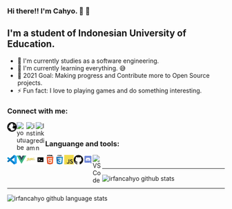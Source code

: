 ### Hi there!! I'm Cahyo. 👋 👋

## I'm a student of Indonesian University of Education.
- 🏫  I'm currently studies as a software engineering.
- 🧩  I'm currently learning everything. 😅
- 🎯  2021 Goal: Making progress and Contribute more to Open Source projects.
- ⚡  Fun fact: I love to playing games and do something interesting. 

### Connect with me:
[<img align="left" alt="irfancahyo.com" width="22px" src="https://github.com/iconic/open-iconic/blob/master/svg/globe.svg" />][website]
[<img align="left" alt="youtube" width="22px" src="https://cdn.jsdelivr.net/npm/simple-icons@3.13.0/icons/youtube.svg" />][youtube]
[<img align="left" alt="instagram" width="22px"  src="https://cdn.jsdelivr.net/npm/simple-icons@3.13.0/icons/instagram.svg"/>][instagram]
[<img align="left" alt="linkedin" width="22px" src="https://cdn.jsdelivr.net/npm/simple-icons@3.13.0/icons/linkedin.svg" />][linkedin]

<br />

### Languange and tools:
[<img align="left" alt="vscode" width="22px" src="https://github.com/github/explore/blob/main/topics/visual-studio-code/visual-studio-code.png" />][vscode]
[<img align="left" alt="vue" width="22px" src="https://github.com/github/explore/blob/main/topics/vue/vue.png" />][vue]
[<img align="left" alt="babel" width="22px" src="https://github.com/github/explore/blob/main/topics/babel/babel.png" />][babel]
[<img align="left" alt="cli" width="22px" src="https://github.com/github/explore/blob/main/topics/cli/cli.png" />][cli]
[<img align="left" alt="html" width="22px" src="https://github.com/github/explore/blob/main/topics/html/html.png" />][html]
[<img align="left" alt="css" width="22px" src="https://github.com/github/explore/blob/main/topics/css/css.png" />][css]
[<img align="left" alt="js" width="22px" src="https://github.com/github/explore/blob/main/topics/javascript/javascript.png" />][js]
[<img align="left" alt="github" width="22px" src="https://github.com/github/explore/blob/main/topics/github/github.png" />][github]
[<img align="left" alt="discord" width="22px" src="https://github.com/github/explore/blob/main/topics/discord/discord.png" />][discord]
[<img align="left" alt="VS Code" width="22px" src="https://s3.amazonaws.com/s3.roaringapps.com/assets/icons/1561277508424-Source%20Tree.png" />][sourcetree]
<!-- [<img align="left" alt="VS Code" width="22px" src="" />][website] -->

<br />

---

<img align="left" alt="irfancahyo github stats" src="https://github-readme-stats.vercel.app/api?username=irfancahyo&show_icons=true&theme=dracula" />

<br />

---

<img align="left" alt="irfancahyo github language stats" src="https://github-readme-stats.vercel.app/api/top-langs/?username=irfancahyo&langs_count=8" />




<br />
<br />

[website]: https://irfancahyo.com/
[youtube]: https://www.youtube.com/channel/UCUuSTYLONWcytwbUfNhBjeg
[instagram]: https://www.instagram.com/irfancahyoo/
[linkedin]: https://www.linkedin.com/in/irfan-ariawan-942858196/
[discord]: https://discordapp.com/users/625168519155286026

[vscode]:https://code.visualstudio.com/
[vue]: https://vuejs.org/
[babel]: https://babeljs.io/
[html]: https://www.w3schools.com/html/
[css]:https://www.w3schools.com/css/
[js]:https://www.w3schools.com/js/
[github]: https://github.com/irfancahyo
[cli]: https://www.w3schools.com/whatis/whatis_cli.asp
[sourcetree]: https://www.sourcetreeapp.com/
